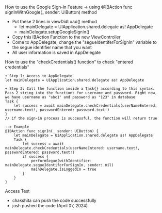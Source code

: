 How to use the Google Sign-in Feature -> using @IBAction func signInWithGoogle(_ sender: UIButton) method 
+ Put these 2 lines in viewDidLoad() method
    + let mainDelegate = UIApplication.shared.delegate as! AppDelegate
    + mainDelegate.setupGoogleSignIn()
+ Copy this IBAction Function to the new ViewController
+ Come to AppDelegate, change the "segueIdentiferForSignIn" variable to the segue identifier name that you want
+ All user information is saved in AppDelegate




How to use the "checkCredentials() function" to check "entered credentials" 

    + Step 1: Access to AppDelegate
    let mainDelegate = UIApplication.shared.delegate as! AppDelegate
    
    + Step 2: Call the function inside a Task{} according to this syntax. Pass 2 string into the functions for username and password. Right now, we have username as "abc1" and password as "123" in database
    Task {
        let success = await mainDelegate.checkCredentials(userNameEntered: username.text!, passwordEntered: password.text!)
    }
    // if the sign-in process is successful, the function will return true

    --> Example 
    @IBAction func signIn(_ sender: UIButton) {
        let mainDelegate = UIApplication.shared.delegate as! AppDelegate
        Task {
            let success = await mainDelegate.checkCredentials(userNameEntered: username.text!, passwordEntered: password.text!)
            if success {
                performSegue(withIdentifier: mainDelegate.segueIdentiferForSignIn, sender: nil)
                mainDelegate.isLoggedIn = true
            }
        }
    }




Access Test
+ chakshita can push the code successfully
+ josh pushed the code (April 07, 2024)

